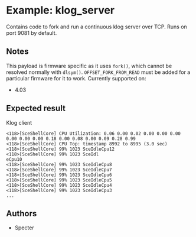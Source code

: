# Example: klog_server

Contains code to fork and run a continuous klog server over TCP. Runs on port 9081 by default.

## Notes
This payload is firmware specific as it uses `fork()`, which cannot be resolved normally with `dlsym()`. `OFFSET_FORK_FROM_READ` must be added for a particular firmware for it to work. Currently supported on:
- 4.03

## Expected result
Klog client
```
<118>[SceShellCore] CPU Utilization: 0.06 0.00 0.02 0.00 0.00 0.00 0.00 0.00 0.00 0.18 0.00 0.08 0.00 0.09 0.28 0.99
<118>[SceShellCore] CPU Top: timestamp 8992 to 8995 (3.0 sec)
<118>[SceShellCore] 99% 1023 SceIdleCpu12
<118>[SceShellCore] 99% 1023 SceIdl
eCpu10
<118>[SceShellCore] 99% 1023 SceIdleCpu8
<118>[SceShellCore] 99% 1023 SceIdleCpu7
<118>[SceShellCore] 99% 1023 SceIdleCpu6
<118>[SceShellCore] 99% 1023 SceIdleCpu5
<118>[SceShellCore] 99% 1023 SceIdleCpu4
<118>[SceShellCore] 99% 1023 SceIdleCpu3
...
```

## Authors
- Specter

